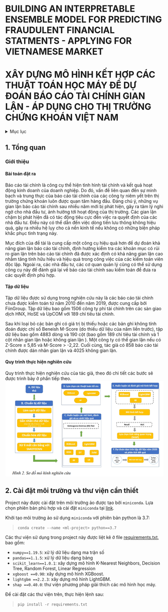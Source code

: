 # BUILDING AN INTERPRETABLE ENSEMBLE MODEL FOR PREDICTING FRAUDULENT FINANCIAL STATMENTS - APPLYING FOR VIETNAMESE MARKET 
# XÂY DỰNG MÔ HÌNH KẾT HỢP CÁC THUẬT TOÁN HỌC MÁY ĐỂ DỰ ĐOÁN BÁO CÁO TÀI CHÍNH GIAN LẬN - ÁP DỤNG CHO THỊ TRƯỜNG CHỨNG KHOÁN VIỆT NAM
<details> 
<summary>Mục lục</summary>

  - [1. Tổng quan](#1-tổng-quan)
    - [Giới thiệu](#giới-thiệu)
    - [Cấu trúc project](#cấu-trúc-project)
  - [2. Cài đặt môi trường và thư viện cần thiết](#2-cài-đặt-môi-trường-và-thư-viện-cần-thiết)
  - [3. Đánh giá](#3-đánh-giá)
  - [4. Tác giả](#4-tác-giả)
  - [5. Tài liệu tham khảo](#5-tài-liệu-tham-khảo)

</details>

## 1. Tổng quan
### Giới thiệu
#### Bài toán đặt ra
Báo cáo tài chính là công cụ thể hiện tình hình tài chính và kết quả hoạt động kinh doanh của doanh nghiệp. Do đó, vấn đề liên quan đến sự minh bạch và trung thực của báo cáo tài chính của các công ty niêm yết trên thị trường chứng khoán luôn được quan tâm hàng đầu. Đáng chú ý, những vụ gian lận báo cáo tài chính sau nhiều năm mới bị phát hiện, gây ra tâm lý nghi ngờ cho nhà đầu tư, ảnh hưởng tới hoạt động của thị trường. Các gian lận chậm bị phát hiện đã có tác động tiêu cực đến việc ra quyết định của các nhà đầu tư. Điều này có thể dẫn đến việc dòng tiền lưu thông không hiệu quả, gây ra nhiều hệ lụy cho cả nền kinh tế nếu không có những biện pháp khắc phục tình trạng này.

Mục đích của đề tài là cung cấp một công cụ hiệu quả hơn để dự đoán khả năng gian lận báo cáo tài chính, định hướng kiểm tra các khoản mục có rủi ro gian lận trên báo cáo tài chính đã được xác định có khả năng gian lận cao nhằm tăng tính hữu hiệu và hiệu quả trong công việc của các kiểm toán viên độc lập. Ngoài ra, các nhà đầu tư, các cơ quan quản lý cũng có thể sử dụng công cụ này để đánh giá lại về báo cáo tài chính sau kiểm toán để đưa ra các quyết định phù hợp.


#### Tập dữ liệu 
Tập dữ liệu được sử dụng trong nghiên cứu này là các báo cáo tài chính chưa được kiểm toán từ năm 2010 đến năm 2019, được cung cấp bởi FiinGroup. Tập dữ liệu bao gồm 1506 công ty phi tài chính trên các sàn giao dịch HNX, HoSE và UpCOM với 189 chỉ tiêu tài chính. 

Sau khi loại bỏ các bản ghi có giá trị bị thiếu hoặc các bản ghi không tính đoán được chỉ số Beneish M-Score (do thiếu dữ liệu của năm liền trước), tập dữ liệu bao gồm 4883 dòng và 190 cột (bao gồm 189 chỉ tiêu tài chính và 1 cột nhãn gian lận hoặc không gian lận ). Một công ty có thể gian lận nếu có Z-Score ≤ 5,85 và M-Score > -2,22. Cuối cùng, tác giả có 858 báo cáo tài chính được dán nhãn gian lận và 4025 không gian lận.

#### Quy trình thực hiện nghiên cứu
Quy trình thực hiện nghiên cứu của tác giả, theo đó chi tiết các bước sẽ được trình bày ở phần tiếp theo.
![Sơ đồ mô hình nghiên cứu](/overall_process.PNG)


## 2. Cài đặt môi trường và thư viện cần thiết
Project này được cài đặt trên môi trưởng ảo được tạo bởi `miniconda`. Lựa chọn phiên bản phù hợp và cài đặt `miniconda` tại [link](https://docs.conda.io/en/latest/miniconda.html).

Khởi tạo môi trường ảo sử dụng `miniconda` với phiên bản python là 3.7:
> `conda create --name <ml-project> python==3.7`

Các thư viện sử dụng trong project này được liệt kê ở file [requirements.txt](#requirements.txt), bao gồm:
- `numpy==1.19.5`: xử lý dữ liệu dạng ma trận số
- `pandas==1.1.5`: xử lý dữ liệu dạng bảng
- `scikit_learn==1.0.1`: xây dựng mô hình K-Nearest Neighbors, Decision Tree, Random Forest, Linear Regression
- `xgboost ==0.90`: xây dựng mô hình XGBoost.
- `lightgbm ==2.2.3`: xây dựng mô hình LightGBM.
- `shap ==0.40.0`: thư viện phương pháp giải thích các mô hình học máy.

Để cài đặt các thư viện trên, thực hiện lệnh sau:
>`pip install -r requirements.txt`

